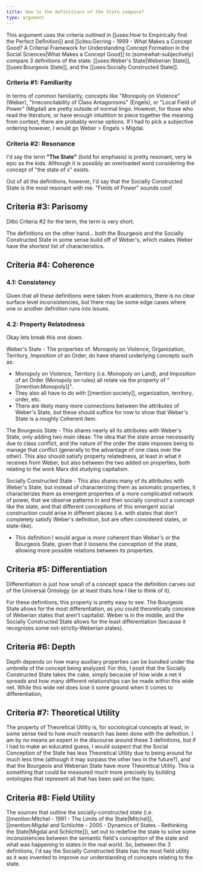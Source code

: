 ```yaml
---
title: How to the definitions of the State compare?
type: argument
---
```


This argument uses the criteria outlined in [[uses:How to Empirically find the Perfect Definition]] and [[cites:Gerring - 1999 - What Makes a Concept Good? A Criterial Framework for Understanding Concept Formation in the Social Sciences|What Makes a Concept Good]] to (somewhat-subjectively) compare 3 definitions of the state: [[uses:Weber's State|Weberian State]], [[uses:Bourgeois State]], and the [[uses:Socially Constructed State]].

### Criteria #1: Familiarity

In terms of common familiarity, concepts like "Monopoly on Violence" (Weber), "Irreconcilability of Class Antagonisms" (Engels), or "Local Field of Power" (Migdal) are pretty outside of normal lingo. However, for those who read the literature, or have enough intuitition to piece together the meaning from context, there are probably worse options. If I had to pick a subjective ordering however, I would go Weber > Engels > Migdal.

### Criteria #2: Resonance

I'd say the term **"The State"** (bold for emphasis) is pretty resonant, very le epic as the kids. Although it is possibly an overloaded word considering the concept of "the state of x" exists.

Out of all the definitions, however, I'd say that the Socially Constructed State is the most resonant with me. "Fields of Power" sounds cool!

## Criteria #3: Parisomy

Ditto Criteria #2 for the term, the term is very short.

The definitions on the other hand... both the Bourgeois and the Socially Constructed State in some sense build off of Weber's, which makes Weber have the shortest list of characteristics.

## Criteria #4: Coherence

### 4.1: Consistency

Given that all these definitions were taken from academics, there is no clear surface level inconsistencies, but there may be some edge cases where one or another definition runs into issues.

### 4.2: Property Relatedness

Okay lets break this one down.

Weber's State - The properties of: Monopoly on Violence, Organization, Territory, Imposition of an Order, do have shared underlying concepts such as:
 - Monopoly on Violence, Territory (i.e. Monopoly on Land), and Imposition of an Order (Monopoly on rules) all relate via the property of "[[mention:Monopoly]]".
 - They also all have to do with [[mention:society]], organization, territory, order, etc.
 - There are likely many more connections between the attributes of Weber's State, but these should suffice for now to show that Weber's State is a roughly Coherent item.

The Bourgeois State - This shares nearly all its attributes with Weber's State, only adding two main ideas: The idea that the state arose necessarily due to class conflict, and the nature of the order the state imposes being to manage that conflict (generally to the advantage of one class over the other). This also should satisfy property relatedness, at least in what it receives from Weber, but also between the two added on properties, both relating to the work Marx did studying capitalism.

Socially Constructed State - This also shares many of its attributes with Weber's State, but instead of characterizing them as axiomatic properties, it characterizes them as emergent properties of a more complicated network of power, that we observe patterns in and then socially construct a concept like the state, and that different conceptions of this emergent social construction could arise in different places (i.e. with states that don't completely satisfy Weber's definition, but are often considered states, or state-like).
 - This definition I would argue is *more* coherent than Weber's or the Bourgeois State, given that it loosens the conception of the state, allowing more possible relations between its properties.


## Criteria #5: Differentiation

Differentiation is just how small of a concept space the definition carves out of the Universal Ontology (or at least thats how I like to think of it).

For these definitions, this property is pretty easy to see. The Bourgeois State allows for the most differentiation, as you could theoretically conceive of Weberian states that aren't capitalist. Weber is in the middle, and the Socially Constructed State allows for the least differentiation (because it recognizes some not-strictly-Weberian states).

## Criteria #6: Depth

Depth depends on how many auxiliary properties can be bundled under the umbrella of the concept being analyzed. For this, I posit that the Socially Constructed State takes the cake, simply because of how wide a net it spreads and how many different relationships can be made within this wide net. While this wide net does lose it some ground when it comes to differentiation, 

## Criteria #7: Theoretical Utility

The property of Theoretical Utility is, for sociological concepts at least, in some sense tied to how much research has been done with the definition. I am by no means an expert in the discourse around these 3 definitions, but if I had to make an educated guess, I would suspect that the Social Conception of the State has less Theoretical Utility due to being around for much less time (although it may surpass the other two in the future?), and that the Bourgeois and Weberian State have more Theoretical Utility. This is something that could be measured much more precisely by building ontologies that represent all that has been said on the topic.

## Criteria #8: Field Utility

The sources that outline the socially-constructed state (i.e. [[mention:Mitchel - 1991 - The Limits of the State|Mitchel]], [[mention:Migdal and Schlichte - 2005 - Dynamics of States - Rethinking the State|Migdal and Schlichte]]), set out to redefine the state to solve some inconsistencies between the semantic field's conception of the state and what was happening to states in the real world. So, between the 3 definitions, I'd say the Socially Constructed State has the most field utility as it was invented to improve our understanding of concepts relating to the state.
